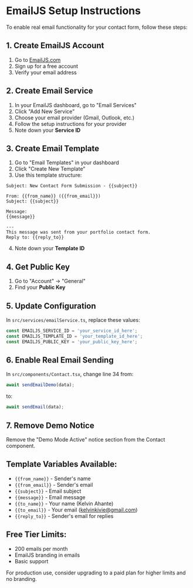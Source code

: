# EmailJS Setup Instructions

To enable real email functionality for your contact form, follow these steps:

## 1. Create EmailJS Account
1. Go to [EmailJS.com](https://www.emailjs.com/)
2. Sign up for a free account
3. Verify your email address

## 2. Create Email Service
1. In your EmailJS dashboard, go to "Email Services"
2. Click "Add New Service"
3. Choose your email provider (Gmail, Outlook, etc.)
4. Follow the setup instructions for your provider
5. Note down your **Service ID**

## 3. Create Email Template
1. Go to "Email Templates" in your dashboard
2. Click "Create New Template"
3. Use this template structure:

```
Subject: New Contact Form Submission - {{subject}}

From: {{from_name}} ({{from_email}})
Subject: {{subject}}

Message:
{{message}}

---
This message was sent from your portfolio contact form.
Reply to: {{reply_to}}
```

4. Note down your **Template ID**

## 4. Get Public Key
1. Go to "Account" → "General"
2. Find your **Public Key**

## 5. Update Configuration
In `src/services/emailService.ts`, replace these values:

```typescript
const EMAILJS_SERVICE_ID = 'your_service_id_here';
const EMAILJS_TEMPLATE_ID = 'your_template_id_here';
const EMAILJS_PUBLIC_KEY = 'your_public_key_here';
```

## 6. Enable Real Email Sending
In `src/components/Contact.tsx`, change line 34 from:
```typescript
await sendEmailDemo(data);
```
to:
```typescript
await sendEmail(data);
```

## 7. Remove Demo Notice
Remove the "Demo Mode Active" notice section from the Contact component.

## Template Variables Available:
- `{{from_name}}` - Sender's name
- `{{from_email}}` - Sender's email
- `{{subject}}` - Email subject
- `{{message}}` - Email message
- `{{to_name}}` - Your name (Kelvin Ahante)
- `{{to_email}}` - Your email (kelvinkivie@gmail.com)
- `{{reply_to}}` - Sender's email for replies

## Free Tier Limits:
- 200 emails per month
- EmailJS branding in emails
- Basic support

For production use, consider upgrading to a paid plan for higher limits and no branding.